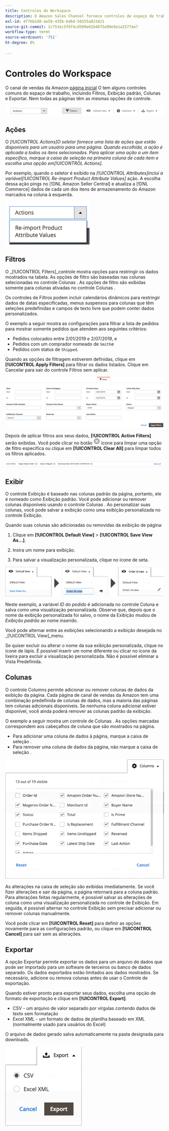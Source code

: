 ```yaml
---
title: Controles do Workspace
description: O Amazon Sales Channel fornece controles de espaço de trabalho que ajudam a localizar listagens, visualizar informações e aplicar ações com facilidade.
exl-id: 4f76b1d0-ae58-435b-bd6d-50155a023421
source-git-commit: 2c753ec5f6f4cd509e61b4875e09e9a1a2577ee7
workflow-type: tm+mt
source-wordcount: '751'
ht-degree: 0%

---
```


# Controles do Workspace

O canal de vendas da Amazon [página inicial](./amazon-sales-channel-home.md) O tem alguns controles comuns do espaço de trabalho, incluindo Filtros, Exibição padrão, Colunas e Exportar. Nem todas as páginas têm as mesmas opções de controle.

![Exemplos de controle do espaço de trabalho Amazon Sales Channel](assets/amazon-workspace-controls.png)

## Ações

O _[!UICONTROL Actions]_O seletor fornece uma lista de ações que estão disponíveis para um usuário para uma página. Quando escolhida, a ação é aplicada a todos os itens selecionados. Para aplicar uma ação a um item específico, marque a caixa de seleção na primeira coluna de cada item e escolha uma opção em_[!UICONTROL Actions]_.

Por exemplo, quando o seletor é exibido na _[!UICONTROL Attributes]_inclui a variável_[!UICONTROL Re-import Product Attribute Values]_ ação. A escolha dessa ação pings no [!DNL Amazon Seller Central] e atualiza a [!DNL Commerce] dados de cada um dos itens de armazenamento do Amazon marcados na coluna à esquerda.

![Exemplo de menu Ações](assets/amazon-sales-channel-home-actions-option.png)

## Filtros

O _[!UICONTROL Filters]_controle mostra opções para restringir os dados mostrados na tabela. As opções de filtro são baseadas nas colunas selecionadas no controle Colunas . As opções de filtro são exibidas somente para colunas ativadas no controle Colunas .

Os controles de Filtros podem incluir calendários dinâmicos para restringir dados de datas especificadas, menus suspensos para colunas que têm seleções predefinidas e campos de texto livre que podem conter dados personalizados.

O exemplo a seguir mostra as configurações para filtrar a lista de pedidos para mostrar somente pedidos que atendem aos seguintes critérios:

- Pedidos colocados entre 2/01/2019 e 2/07/2019, e
- Pedidos com um comprador nomeado de `Smith`e
- Pedidos com status de `Shipped`.

Quando as opções de filtragem estiverem definidas, clique em **[!UICONTROL Apply Filters]** para filtrar os dados listados. Clique em Cancelar para sair do controle Filtros sem aplicar.

![Exemplo de controle Filtros](assets/workspace-controls-filters.png)

Depois de aplicar filtros aos seus dados, **[!UICONTROL Active Filters]** serão exibidas. Você pode clicar no botão ![Ícone Limpar filtros](assets/x-icon-clear-filters.png) ícone para limpar uma opção de filtro específica ou clique em **[!UICONTROL Clear All]** para limpar todos os filtros aplicados.

![Exemplo de filtros ativos](assets/applied-filters-line.png)

## Exibir

O controle Exibição é baseado nas colunas padrão da página, portanto, ele é nomeado como Exibição padrão. Você pode adicionar ou remover colunas disponíveis usando o controle Colunas . Ao personalizar suas colunas, você pode salvar a exibição como uma exibição personalizada no controle Exibição.

Quando suas colunas são adicionadas ou removidas da exibição de página:

1. Clique em **[!UICONTROL Default View]** > **[!UICONTROL Save View As...]**.

1. Insira um nome para exibição.

1. Para salvar a visualização personalizada, clique no ícone de seta.

![Exibir exemplo de controle](assets/workspace-controls-view.png)

Neste exemplo, a variável _ID do pedido_ é adicionada no controle Coluna e salva como uma visualização personalizada. Observe que, depois que o nome da exibição personalizada foi salvo, o nome da Exibição mudou de _Exibição padrão_ ao nome inserido.

Você pode alternar entre as exibições selecionando a exibição desejada no _[!UICONTROL View]_menu.

Se quiser excluir ou alterar o nome da sua exibição personalizada, clique no ícone de lápis. É possível inserir um nome diferente ou clicar no ícone da lixeira para excluir a visualização personalizada. Não é possível eliminar a Vista Predefinida.

## Colunas

O controle Columns permite adicionar ou remover colunas de dados da exibição da página. Cada página de canal de vendas da Amazon tem uma combinação predefinida de colunas de dados, mas a maioria das páginas tem colunas adicionais disponíveis. Se nenhuma coluna adicional estiver disponível, você ainda poderá remover as colunas padrão da exibição.

O exemplo a seguir mostra um controle de Colunas . As opções marcadas correspondem aos cabeçalhos de coluna que são mostrados na página.

- Para adicionar uma coluna de dados à página, marque a caixa de seleção .
- Para remover uma coluna de dados da página, não marque a caixa de seleção .

![Exemplo de controle de colunas](assets/workspace-controls-columns.png)

As alterações na caixa de seleção são exibidas imediatamente. Se você fizer alterações e sair da página, a página retornará para a coluna padrão. Para alterações feitas regularmente, é possível salvar as alterações de coluna como uma visualização personalizada no controle de Exibição. Em seguida, é possível alternar no controle Exibição sem precisar adicionar ou remover colunas manualmente.

Você pode clicar em **[!UICONTROL Reset]** para definir as opções novamente para as configurações padrão, ou clique em **[!UICONTROL Cancel]** para sair sem as alterações.

## Exportar

A opção Exportar permite exportar os dados para um arquivo de dados que pode ser importado para um software de terceiros ou banco de dados separado. Os dados exportados estão limitados aos dados mostrados. Se necessário, adicione ou remova colunas antes de usar o Controle de exportação.

Quando estiver pronto para exportar seus dados, escolha uma opção de formato de exportação e clique em **[!UICONTROL Export]**.

- CSV - um arquivo de valor separado por vírgulas contendo dados de texto sem formatação
- Excel XML - um formato de dados de planilha baseado em XML (normalmente usado para usuários do Excel)

O arquivo de dados gerado salva automaticamente na pasta designada para downloads.

![Controlo das exportações](assets/workspace-controls-export.png)
